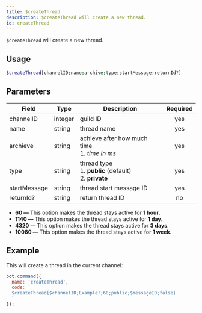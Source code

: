 ```yaml
---
title: $createThread 
description: $createThread will create a new thread.
id: createThread
---
```


`$createThread` will create a new thread.

## Usage

```php
$createThread[channelID;name;archive;type;startMessage;returnId?]
```

## Parameters 


| Field        | Type    | Description                                                                    | Required |
| ------------ | ------- | ------------------------------------------------------------------------------ |:--------:|
| channelID    | integer | guild ID                                                                       |    yes   |
| name         | string  | thread name                                                                    |    yes   |
| archieve     | string  | achieve after how much time  <br /> 1. *time in ms* |    yes   |
| type         | string  | thread type <br /> 1. **public** (default) <br /> 2. **private**               |    yes   |
| startMessage | string  | thread start message ID                                                        |    yes   |
| returnId?    | string  | return thread ID                                                               |    no    |

* **60 —** This option makes the thread stays active for **1 hour**. 
* **1140 —** This option makes the thread stays active for **1 day**.
* **4320 —** This option makes the thread stays active for **3 days**.
* **10080 —** This option makes the thread stays active for **1 week**.

## Example

This will create a thread in the current channel:

```javascript
bot.command({
  name: 'createThread',
  code: `
  $createThread[$channelID;Example!;60;public;$messageID;false]
  `
});
```
